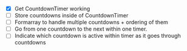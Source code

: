 -   [x] Get CountdownTimer working
-   [ ] Store countdowns inside of CountdownTimer
-   [ ] Formarray to handle multiple countdowns + ordering of them
-   [ ] Go from one countdown to the next within one timer.
-   [ ] Indicate which countdown is active within timer as it goes through countdowns
